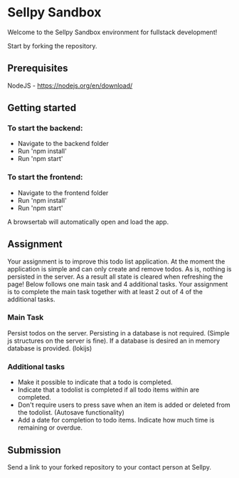 # Sellpy Sandbox

Welcome to the Sellpy Sandbox environment for fullstack development!

Start by forking the repository.

## Prerequisites

NodeJS - https://nodejs.org/en/download/

## Getting started

### To start the backend:

 - Navigate to the backend folder
 - Run 'npm install'
 - Run 'npm start'

### To start the frontend:

 - Navigate to the frontend folder
 - Run 'npm install'
 - Run 'npm start'

 A browsertab will automatically open and load the app.

## Assignment

Your assignment is to improve this todo list application. At the moment the application is simple and can only create and remove todos.
As is, nothing is persisted in the server. As a result all state is cleared when refreshing the page!
Below follows one main task and 4 additional tasks. Your assignment is to complete the main task together with at least 2 out of 4 of the additional tasks.

### Main Task

Persist todos on the server. Persisting in a database is not required. (Simple js structures on the server is fine). If a database is desired an in memory database is provided. (lokijs)

### Additional tasks
- Make it possible to indicate that a todo is completed.
- Indicate that a todolist is completed if all todo items within are completed.
- Don't require users to press save when an item is added or deleted from the todolist. (Autosave functionality)
- Add a date for completion to todo items. Indicate how much time is remaining or overdue.

## Submission

Send a link to your forked repository to your contact person at Sellpy.

